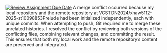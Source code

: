 [![Review Assignment Due Date](https://classroom.github.com/assets/deadline-readme-button-22041afd0340ce965d47ae6ef1cefeee28c7c493a6346c4f15d667ab976d596c.svg)](https://classroom.github.com/a/RTnyLYAE)
A merge conflict occurred because my local repository and the remote repository at VCSTDN2024/xhaw5112-2025-st10098853Prelude had been initialized independently, each with unique commits. When attempting to push, Git required me to merge these unrelated histories. I resolved the conflict by reviewing both versions of the conflicting files, combining relevant changes, and committing the result. This ensures that both my local work and the remote repository’s content are preserved and integrated.